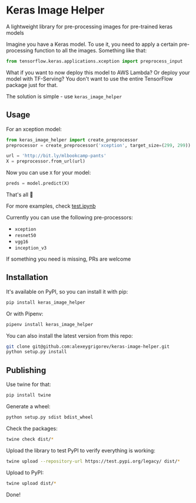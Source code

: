 # Keras Image Helper

A lightweight library for pre-processing images for pre-trained keras models

Imagine you have a Keras model. To use it, you need to apply a certain pre-processing
function to all the images. Something like that:

```python
from tensorflow.keras.applications.xception import preprocess_input
```

What if you want to now deploy this model to AWS Lambda? Or deploy your model with TF-Serving? 
You don't want to use the entire TensorFlow package just for that.

The solution is simple - use `keras_image_helper`

## Usage

For an xception model:

```python
from keras_image_helper import create_preprocessor
preprocessor = create_preprocessor('xception', target_size=(299, 299))

url = 'http://bit.ly/mlbookcamp-pants'
X = preprocessor.from_url(url)
```

Now you can use `X` for your model:

```python
preds = model.predict(X)
```

That's all :tada:

For more examples, check [test.ipynb](test.ipynb)

Currently you can use the following pre-processors:

* `xception`
* `resnet50`
* `vgg16`
* `inception_v3`

If something you need is missing, PRs are welcome


## Installation 

It's available on PyPI, so you can install it with pip:

```bash
pip install keras_image_helper
```

Or with Pipenv:

```bash
pipenv install keras_image_helper
```

You can also install the latest version from this repo:

```bash
git clone git@github.com:alexeygrigorev/keras-image-helper.git
python setup.py install
```


## Publishing

Use twine for that:

```bash
pip install twine
```

Generate a wheel:

```python
python setup.py sdist bdist_wheel
```

Check the packages:

```bash
twine check dist/*
```

Upload the library to test PyPI to verify everything is working:

```bash
twine upload --repository-url https://test.pypi.org/legacy/ dist/*
```

Upload to PyPI:

```bash
twine upload dist/*
```

Done!